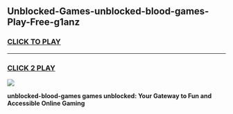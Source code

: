 
## Unblocked-Games-unblocked-blood-games-Play-Free-g1anz
<h3>
<a href="https://premium76.site?title=unblocked-blood-games&ref=17A">CLICK TO PLAY</a></h3>
<hr>

<h3>
<a href="https://premium76.site?title=unblocked-blood-games&ref=17A">CLICK 2 PLAY</a>
  
</h3>

<a href="https://premium76.site?title=unblocked-blood-games&ref=17A"><img src="https://clearcache.store/games.png"></a>


**unblocked-blood-games games unblocked: Your Gateway to Fun and Accessible Online Gaming**
